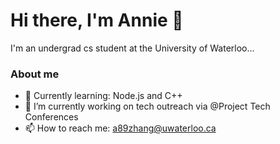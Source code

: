 # Hi there, I'm Annie 👋
I'm an undergrad cs student at the University of Waterloo...
### About me
- 🌱 Currently learning: Node.js and C++
- 🔭 I’m currently working on tech outreach via @Project Tech Conferences
- 📫 How to reach me: a89zhang@uwaterloo.ca
